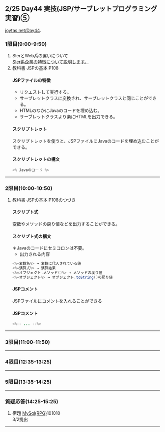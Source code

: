 ## 2/25 Day44 実技(JSP/サーブレットプログラミング実習)⑤
[joytas.net/Day44](https://joytas.net/%e8%a8%93%e7%b7%b4/day44).
### 1限目(9:00-9:50)
1. SIerとWeb系の違いについて  
	[SIer系企業の特徴について説明します。](https://youtu.be/fS36V9mboTY)
1. 教科書 JSPの基本 P108
	#### JSPファイルの特徴
	- リクエストして実行する。
	- サーブレットクラスに変換され、サーブレットクラスと同じことができる。
	- HTMLのなかにJavaのコードを埋め込む。
	- サーブレットクラスより楽にHTMLを出力できる。
	#### スクリプトレット
	スクリプトレットを使うと、JSPファイルにJavaのコードを埋め込むことができる。
	#### スクリプトレットの構文
	~~~java
	<% Javaのコード %>
	~~~
---
### 2限目(10:00-10:50)
1. 教科書 JSPの基本 P108のつづき
	#### スクリプト式
	変数やメソッドの戻り値などを出力することができる。
	#### スクリプト式の構文
	＊Javaのコードにセミコロンは不要。
	- 出力される内容
	~~~java
	<%=変数名%> → 変数に代入されている値
	<%=演算式%> → 演算結果
	<%=オブジェクト.メソッド()%> → メソッドの戻り値
	<%=オブジェクト%> → オブジェクト.toString()の戻り値
	~~~
	#### JSPコメント
	JSPファイルにコメントを入れることができる
	#### JSPコメント
	~~~java
	<%-- ... --%>
	~~~
---
### 3限目(11:00-11:50)
---
### 4限目(12:35-13:25)
---
### 5限目(13:35-14:25)
---
### 質疑応答(14:25-15:25)
1. 宿題
[MySql(RPG)](https://joytas.net/programming/mysql/mysql_rpg)101010  
3/2提出
---
